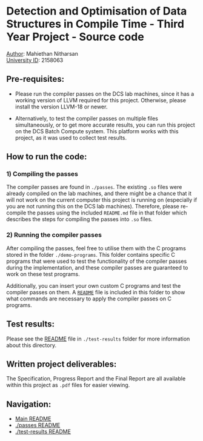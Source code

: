 # Detection and Optimisation of Data Structures in Compile Time - Third Year Project - Source code

<u>Author</u>: Mahiethan Nitharsan \
<u>University ID</u>: 2158063

## Pre-requisites:

- Please run the compiler passes on the DCS lab machines, since it has a working version of LLVM required for this project. Otherwise, please install the version LLVM-18 or newer.

- Alternatively, to test the compiler passes on multiple files simultaneously, or to get more accurate results, you can run this project on the DCS Batch Compute system. This platform works with this project, as it was used to collect test results.

## How to run the code:

### 1)  Compiling the passes

The compiler passes are found in `./passes`. The existing `.so` files were already compiled on the lab machines, and there might be a chance that it will not work on the current computer this project is running on (especially if you are not running this on the DCS lab machines). Therefore, please re-compile the passes using the included `README.md` file in that folder which describes the steps for compiling the passes into `.so` files.

### 2)  Running the compiler passes

After compiling the passes, feel free to utilise them with the C programs stored in the folder `./demo-programs`. This folder contains specific C programs that were used to test the functionality of the compiler passes during the implementation, and these compiler passes are guaranteed to work on these test programs.

Additionally, you can insert your own custom C programs and test the compiler passes on them. A [`README`](./passes/README.md) file is included in this folder to show what commands are necessary to apply the compiler passes on C programs.

## Test results:

Please see the [README](./test-results/README.md) file in `./test-results` folder for more information about this directory.

## Written project deliverables:

The Specification, Progress Report and the Final Report are all available within this project as `.pdf` files for easier viewing.

## Navigation:

- [Main README](./README.md)
- [./passes README](./passes/README.md)
- [./test-results README](./test-results/README.md)
<!-- - [./demo-programs README](./demo-programs/README.md) -->
